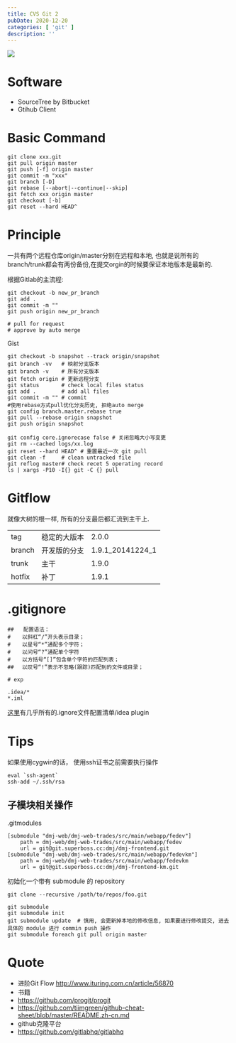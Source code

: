 ```yaml
---
title: CVS Git 2
pubDate: 2020-12-20
categories: [ 'git' ]
description: ''
---
```

![](http://img.sandseasoft.com/image/7/6f/60376e015ea1836d1fc152594e99a.png)

# Software
* SourceTree by Bitbucket
* Gtihub Client

# Basic Command
```
git clone xxx.git
git pull origin master
git push [-f] origin master
git commit -m "xxx"
git branch [-D]
git rebase [--abort|--continue|--skip]
git fetch xxx origin master
git checkout [-b]
git reset --hard HEAD^
```

# Principle
一共有两个远程仓库origin/master分别在远程和本地, 也就是说所有的branch/trunk都会有两份备份,在提交orgin的时候要保证本地版本是最新的.

根据Gitlab的主流程:
```shell
git checkout -b new_pr_branch
git add .
git commit -m ""
git push origin new_pr_branch

# pull for request 
# approve by auto merge
```
Gist
```shell
git checkout -b snapshot --track origin/snapshot
git branch -vv   # 映射分支版本
git branch -v    # 所有分支版本
git fetch origin # 更新远程分支
git status       # check local files status
git add .        # add all files
git commit -m "" # commit
#使用rebase方式pull优化分支历史, 拒绝auto merge 
git config branch.master.rebase true
git pull --rebase origin snapshot 
git push origin snapshot

git config core.ignorecase false # 关闭忽略大小写变更
git rm --cached logs/xx.log
git reset --hard HEAD^ # 重置最近一次 git pull
git clean -f     # clean untracked file
git reflog master# check recet 5 operating record
ls | xargs -P10 -I{} git -C {} pull
```
# Gitflow
就像大树的根一样, 所有的分支最后都汇流到主干上.

<table>
 <tr> <td> tag </td> <td>稳定的大版本</td><td>2.0.0</td> </tr>
  <tr> <td> branch </td> <td>开发版的分支</td><td>1.9.1_20141224_1</td></tr>
   <tr> <td> trunk </td> <td>主干</td><td> 1.9.0</td> </tr>
    <tr> <td> hotfix </td> <td>补丁</td><td> 1.9.1</td> </tr>
</table>

# .gitignore

```
##   配置语法：
# 　 以斜杠“/”开头表示目录；
# 　 以星号“*”通配多个字符；
# 　 以问号“?”通配单个字符
# 　 以方括号“[]”包含单个字符的匹配列表；
## 　以叹号“!”表示不忽略(跟踪)匹配到的文件或目录；

# exp

.idea/*
*.iml
```
[这里](https://github.com/github/gitignore)有几乎所有的.ignore文件配置清单/idea plugin
# Tips

如果使用cygwin的话， 使用ssh证书之前需要执行操作
```shell
eval `ssh-agent`
ssh-add ~/.ssh/rsa
```

## 子模块相关操作
.gitmodules
```shell
[submodule "dmj-web/dmj-web-trades/src/main/webapp/fedev"]
	path = dmj-web/dmj-web-trades/src/main/webapp/fedev
	url = git@git.superboss.cc:dmj/dmj-frontend.git
[submodule "dmj-web/dmj-web-trades/src/main/webapp/fedevkm"]
	path = dmj-web/dmj-web-trades/src/main/webapp/fedevkm
	url = git@git.superboss.cc:dmj/dmj-frontend-km.git

```
初始化一个带有 submodule 的 repository
```shell
git clone --recursive /path/to/repos/foo.git
```
```shell
git submodule 
git submodule init
git submodule update  # 慎用, 会更新掉本地的修改信息, 如果要进行修改提交, 进去具体的 module 进行 commin push 操作
git submodule foreach git pull origin master
```
# Quote
* 进阶Git Flow http://www.ituring.com.cn/article/56870
* 书籍
 * https://github.com/progit/progit
 * https://github.com/tiimgreen/github-cheat-sheet/blob/master/README.zh-cn.md
* github克隆平台
 * https://github.com/gitlabhq/gitlabhq

